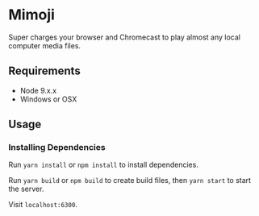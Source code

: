 # Mimoji

Super charges your browser and Chromecast to play almost any local computer media files.

## Requirements

- Node 9.x.x
- Windows or OSX

## Usage

### Installing Dependencies

Run `yarn install` or `npm install` to install dependencies.

Run `yarn build` or `npm build` to create build files, then `yarn start` to start the server.

Visit `localhost:6300`.




